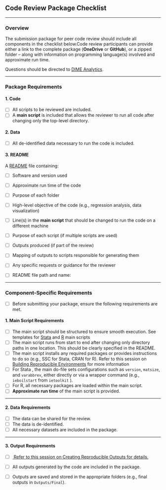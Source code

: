 ## Code Review Package Checklist

---

### **Overview**

The submission package for peer code review should include all components in the checklist below.Code review participants can provide either a link to the complete package (**OneDrive** or **GitHub**), or a zipped folder – along with information on programming language(s) involved and approximate run time.  

 Questions should be directed to [DIME Analytics](mailto:dimeanalytics@worldbank.org).

---

### **Package Requirements**

#### 1. **Code**
- [ ] All scripts to be reviewed are included.  
- [ ] A **main script** is included that allows the reviewer to run all code after changing only the top-level directory.

#### 2. **Data**
- [ ] All de-identified data necessary to run the code is included.

#### 3. **README**
A [README](https://github.com/worldbank/wb-reproducible-research-repository/blob/main/resources/README_Template.md) file containing:

- [ ] Software and version used  
- [ ] Approximate run time of the code  
- [ ] Purpose of each folder  
- [ ] High-level objective of the code (e.g., regression analysis, data visualization)  
- [ ] Line(s) in the **main script** that should be changed to run the code on a different machine  
- [ ] Purpose of each script (if multiple scripts are used)  
- [ ] Outputs produced (if part of the review)  
- [ ] Mapping of outputs to scripts responsible for generating them  
- [ ] Any specific requests or guidance for the reviewer
- [ ] README file path and name:


---

### **Component-Specific Requirements**

- [ ] Before submitting your package, ensure the following requirements are met.

#### 1. **Main Script Requirements**
- [ ] The main script should be structured to ensure smooth execution. See templates for [Stata](https://github.com/worldbank/wb-reproducible-research-repository/blob/main/resources/main.do) and [R](https://github.com/worldbank/wb-reproducible-research-repository/blob/main/resources/main.R)
 main scripts
- [ ] The main script runs from start to end after changing only directory paths in one location.  This should be clearly specified in the README.  
- [ ] The main script installs any required packages or provides instructions to do so (e.g., SSC for Stata, CRAN for R).  Refer to this session on [Building Reproducible Environments](https://osf.io/q7rjt) for more information 
- [ ] For Stata , the main do-file sets configurations such as `version`, `matsize`, and `varabbrev`, either directly or via a wrapper command  (e.g., `ieboilstart` from `ietoolkit` ).  
- [ ] For R, all necessary packages are loaded within the main script.  
- [ ] **Approximate run time** of the main script is provided.

---

#### 2. **Data Requirements**
- [ ] The data can be shared for the review.  
- [ ] The data  is de-identified.  
- [ ] All necessary datasets are included in the package.

---

#### 3. **Output Requirements**
- [ ] [ Refer to this session on Creating Reproducible Outputs for details.](https://osf.io/ezmsb)
- [ ] All outputs generated by the code are included in the package.  
- [ ] Outputs are saved and stored in the appropriate folders (e.g., final outputs in `Outputs/Final`).


